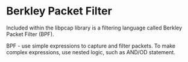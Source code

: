 # Berkley Packet Filter

Included within the libpcap library is a filtering language called Berkley Packet Filter (BPF).

BPF - use simple expressions to capture and filter packets.
To make complex expressions, use nested logic, such as AND/OD statement. 
